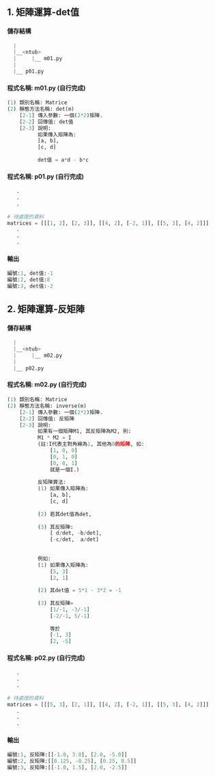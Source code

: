 ## 1. 矩陣運算-det值

#### 儲存結構
``` python
  |
  |__<ntub>
  |     |__ m01.py
  |
  |__ p01.py   
```


#### 程式名稱: m01.py (自行完成)
``` python
(1) 類別名稱: Matrice
(2) 靜態方法名稱: det(m)
    [2-1] 傳入參數: 一個(2*2)矩陣.
    [2-2] 回傳值: det值
    [2-3] 說明:  
          如果傳入矩陣為:
          [a, b],
          [c, d]
          
          det值 = a*d - b*c
```

#### 程式名稱: p01.py (自行完成)
``` python
   .
   .
   .
   
# 待處理的資料
matrices = [[[1, 2], [2, 3]], [[4, 2], [-2, 1]], [[5, 3], [4, 2]]] 
   .
   .
   .   
```

#### 輸出
``` python
編號:1, det值:-1
編號:2, det值:8
編號:3, det值:-2
```




## 2. 矩陣運算-反矩陣

#### 儲存結構
``` python
  |
  |__<ntub>
  |     |__ m02.py
  |
  |__ p02.py   
```


#### 程式名稱: m02.py (自行完成)
``` python
(1) 類別名稱: Matrice
(2) 靜態方法名稱: inverse(m)
    [2-1] 傳入參數: 一個(2*2)矩陣.
    [2-2] 回傳值: 反矩陣
    [2-3] 說明:  
          如果有一個矩陣M1, 其反矩陣為M2, 則:
          M1 * M2 = I  
          (註:I代表主對角線為1, 其他為0的矩陣, 如:
              [1, 0, 0]
              [0, 1, 0]
              [0, 0, 1] 
              就是一個I.)
    
          反矩陣算法:
          (1) 如果傳入矩陣為:
              [a, b],
              [c, d]
          
          (2) 若其det值為det,
          
          (3) 其反矩陣:
              [ d/det, -b/det],
              [-c/det,  a/det]
          
          
          例如:
          (1) 如果傳入矩陣為:
              [5, 3]
              [2, 1]
          
          (2) 其det值 = 5*1 - 3*2 = -1
          
          (3) 其反矩陣=
              [1/-1, -3/-1]
              [-2/-1, 5/-1]
          
              等於
              [-1, 3]
              [2, -5]          
```

#### 程式名稱: p02.py (自行完成)
``` python
   .
   .
   .
   
# 待處理的資料
matrices = [[[5, 3], [2, 1]], [[4, 2], [-2, 1]], [[5, 3], [4, 2]]] 
   .
   .
   .   
```

#### 輸出
``` python
編號:1, 反矩陣:[[-1.0, 3.0], [2.0, -5.0]]
編號:2, 反矩陣:[[0.125, -0.25], [0.25, 0.5]]
編號:3, 反矩陣:[[-1.0, 1.5], [2.0, -2.5]]
```
